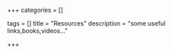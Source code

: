 +++
categories = []

tags = []
title = "Resources"
description = "some useful links,books,videos..."

+++

